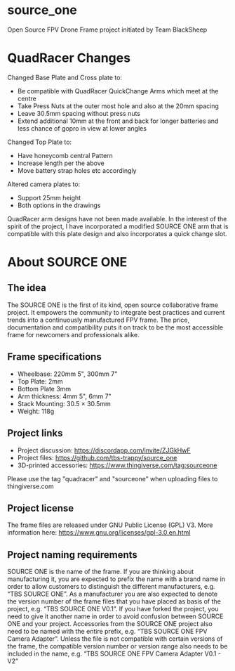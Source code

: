 # source_one
Open Source FPV Drone Frame project initiated by Team BlackSheep

# QuadRacer Changes
Changed Base Plate and Cross plate to:
- Be compatible with QuadRacer QuickChange Arms which meet at the centre
- Take Press Nuts at the outer most hole and also at the 20mm spacing
- Leave 30.5mm spacing without press nuts
- Extend additional 10mm at the front and back for longer batteries and less chance of gopro in view at lower angles

Changed Top Plate to:
- Have honeycomb central Pattern
- Increase length per the above
- Move battery strap holes etc accordingly

Altered camera plates to:
- Support 25mm height
- Both options in the drawings

QuadRacer arm designs have not been made available. In the interest of the spirit of the project, I have incorporated a modified SOURCE ONE arm that is compatible with this plate design and also incorporates a quick change slot.

# About SOURCE ONE
## The idea
The SOURCE ONE is the first of its kind, open source collaborative frame project. It empowers the community to integrate best practices and current trends into a continuously manufactured FPV frame. The price, documentation and compatibility puts it on track to be the most accessible frame for newcomers and professionals alike.




## Frame specifications
* Wheelbase: 220mm 5", 300mm 7"
* Top Plate: 2mm
* Bottom Plate 3mm
* Arm thickness: 4mm 5", 6mm 7"
* Stack Mounting: 30.5 × 30.5mm
* Weight: 118g


## Project links
* Project discussion: https://discordapp.com/invite/ZJGkHwF 
* Project files: https://github.com/tbs-trappy/source_one 
* 3D-printed accessories: https://www.thingiverse.com/tag:sourceone

Please use the tag "quadracer" and "sourceone" when uploading files to thingiverse.com


## Project license
The frame files are released under GNU Public License (GPL) V3. More information here: https://www.gnu.org/licenses/gpl-3.0.en.html 


## Project naming requirements
SOURCE ONE is the name of the frame. If you are thinking about manufacturing it, you are expected to prefix the name with a brand name in order to allow customers to distinguish the different manufacturers, e.g. “TBS SOURCE ONE”. As a manufacturer you are also expected to denote the version number of the frame files that you have placed as basis of the project, e.g. “TBS SOURCE ONE V0.1”. 
If you have forked the project, you need to give it another name in order to avoid confusion between SOURCE ONE and your project.
Accessories from the SOURCE ONE project also need to be named with the entire prefix, e.g. “TBS SOURCE ONE FPV Camera Adapter”. Unless the file is not compatible with certain versions of the frame, the compatible version number or version range also needs to be included in the name, e.g. “TBS SOURCE ONE FPV Camera Adapter V0.1 - V2”
